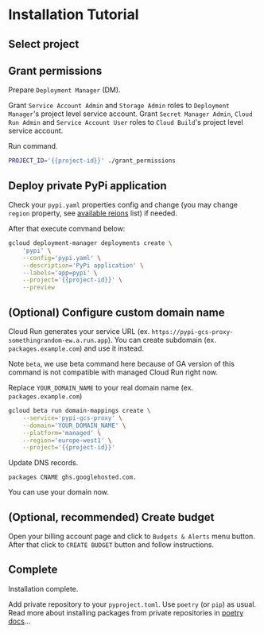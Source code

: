 Installation Tutorial
=====================

Select project
--------------

<walkthrough-project-billing-setup></walkthrough-project-billing-setup>


Grant permissions
-----------------

Prepare `Deployment Manager` (DM).

Grant `Service Account Admin` and `Storage Admin` roles to `Deployment Manager`'s project level service account.
Grant `Secret Manager Admin`, `Cloud Run Admin` and `Service Account User` roles to `Cloud Build`'s project level service account.

Run command.

```sh
PROJECT_ID='{{project-id}}' ./grant_permissions
```

Deploy private PyPi application
-------------------------------

Check your `pypi.yaml` properties config and change (you may change `region` property, see [available reions](https://cloud.google.com/compute/docs/regions-zones/#locations) list) if needed. 

After that execute command below:

```sh
gcloud deployment-manager deployments create \
    'pypi' \
    --config='pypi.yaml' \
    --description='PyPi application' \
    --labels='app=pypi' \
    --project='{{project-id}}' \
    --preview
```

(Optional) Configure custom domain name
---------------------------------------

Cloud Run generates your service URL (ex. `https://pypi-gcs-proxy-somethingrandom-ew.a.run.app`). You can create subdomain (ex. `packages.example.com`) and use it instead.

Note `beta`, we use beta command here because of GA version of this command is not compatible with managed Cloud Run right now.

Replace `YOUR_DOMAIN_NAME` to your real domain name (ex. `packages.example.com`)

```sh
gcloud beta run domain-mappings create \
    --service='pypi-gcs-proxy' \
    --domain='YOUR_DOMAIN_NAME' \
    --platform='managed' \
    --region='europe-west1' \
    --project='{{project-id}}'
```

Update DNS records.
```
packages CNAME ghs.googlehosted.com.
```

You can use your domain now.


(Optional, recommended) Create budget
-------------------------------------

Open your billing account page and click to `Budgets & Alerts` menu button. After that click to `CREATE BUDGET` button and follow instructions.


Complete
--------

Installation complete. 

<walkthrough-conclusion-trophy></walkthrough-conclusion-trophy>


Add private repository to your `pyproject.toml`. Use `poetry` (or `pip`) as usual. Read more about installing packages from private repositories in [poetry docs](https://python-poetry.org/docs/repositories/#using-a-private-repository)...
